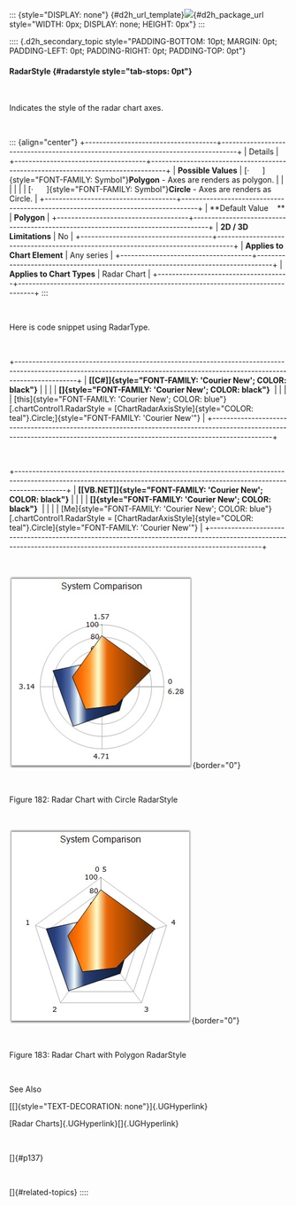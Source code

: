 ::: {style="DISPLAY: none"}
[](ms-xhelp:///?Id=d2h_url_template){#d2h_url_template}![](!package_url!){#d2h_package_url style="WIDTH: 0px; DISPLAY: none; HEIGHT: 0px"}
:::

:::: {.d2h_secondary_topic style="PADDING-BOTTOM: 10pt; MARGIN: 0pt; PADDING-LEFT: 0pt; PADDING-RIGHT: 0pt; PADDING-TOP: 0pt"}
#### RadarStyle {#radarstyle style="tab-stops: 0pt"}

 

Indicates the style of the radar chart axes.

 

::: {align="center"}
+-------------------------------------+----------------------------------------------------------------------------------+
| Details                                                                                                                |
+-------------------------------------+----------------------------------------------------------------------------------+
| **Possible Values**                 | [·      ]{style="FONT-FAMILY: Symbol"}**Polygon** - Axes are renders as polygon. |
|                                     |                                                                                  |
|                                     | [·      ]{style="FONT-FAMILY: Symbol"}**Circle** - Axes are renders as Circle.   |
+-------------------------------------+----------------------------------------------------------------------------------+
| **Default Value    **               | **Polygon**                                                                      |
+-------------------------------------+----------------------------------------------------------------------------------+
| **2D / 3D Limitations**             | No                                                                               |
+-------------------------------------+----------------------------------------------------------------------------------+
| **Applies to Chart Element**        | Any series                                                                       |
+-------------------------------------+----------------------------------------------------------------------------------+
| **Applies to Chart Types**          | Radar Chart                                                                      |
+-------------------------------------+----------------------------------------------------------------------------------+
:::

 

Here is code snippet using RadarType.

 

+-----------------------------------------------------------------------------------------------------------------------------------------------------------------------------+
| **[\[C#\]]{style="FONT-FAMILY: 'Courier New'; COLOR: black"}**                                                                                                              |
|                                                                                                                                                                             |
| **[]{style="FONT-FAMILY: 'Courier New'; COLOR: black"}**                                                                                                                    |
|                                                                                                                                                                             |
| [this]{style="FONT-FAMILY: 'Courier New'; COLOR: blue"}[.chartControl1.RadarStyle = [ChartRadarAxisStyle]{style="COLOR: teal"}.Circle;]{style="FONT-FAMILY: 'Courier New'"} |
+-----------------------------------------------------------------------------------------------------------------------------------------------------------------------------+

 

+--------------------------------------------------------------------------------------------------------------------------------------------------------------------------+
| **[\[VB.NET\]]{style="FONT-FAMILY: 'Courier New'; COLOR: black"}**                                                                                                       |
|                                                                                                                                                                          |
| **[]{style="FONT-FAMILY: 'Courier New'; COLOR: black"}**                                                                                                                 |
|                                                                                                                                                                          |
| [Me]{style="FONT-FAMILY: 'Courier New'; COLOR: blue"}[.chartControl1.RadarStyle = [ChartRadarAxisStyle]{style="COLOR: teal"}.Circle]{style="FONT-FAMILY: 'Courier New'"} |
+--------------------------------------------------------------------------------------------------------------------------------------------------------------------------+

 

![](ImagesExt/image84_182.jpg){border="0"}

 

Figure 182: Radar Chart with Circle RadarStyle

 

![](ImagesExt/image84_183.jpg){border="0"}

 

Figure 183: Radar Chart with Polygon RadarStyle

 

See Also

[[]{style="TEXT-DECORATION: none"}]{.UGHyperlink} 

[Radar Charts]{.UGHyperlink}[]{.UGHyperlink}

 

[]{#p137} 

 

[]{#related-topics}
::::
